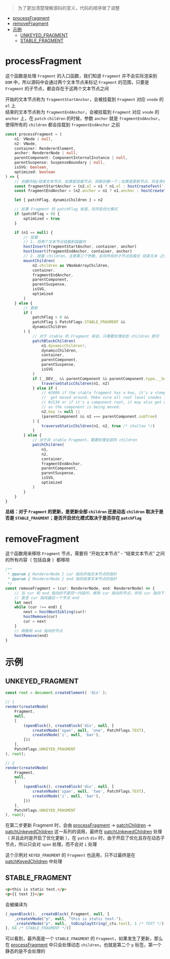 > 为了更加清楚理解源码的意义，代码的顺序做了调整  

<!-- TOC -->

- [processFragment](#processfragment)
- [removeFragment](#removefragment)
- [示例](#示例)
    - [UNKEYED_FRAGMENT](#unkeyed_fragment)
    - [STABLE_FRAGMENT](#stable_fragment)

<!-- /TOC -->

# processFragment  
这个函数是处理 `Fragment` 的入口函数，我们知道 `Fragment` 并不会实际渲染到 `DOM` 中，所以源码中会通过两个文本节点来标记 `Fragment` 的范围，只要是 `Fragment` 的子节点，都会存在于这两个文本节点之间  

开始的文本节点称为 `fragmentStartAnchor`，会被挂载到 `Fragment` 对应 `vnode` 的 `el` 上  
结束的文本节点称为 `fragmentEndAnchor`，会被挂载到 `Fragment` 对应 `vnode` 的 `anchor` 上，在 `patch` `children` 的时候，参数 `anchor` 就是 `fragmentEndAnchor`，使得所有的 `children` 都会挂载到 `fragmentEndAnchor` 之前  

```typescript
const processFragment = (
    n1: VNode | null,
    n2: VNode,
    container: RendererElement,
    anchor: RendererNode | null,
    parentComponent: ComponentInternalInstance | null,
    parentSuspense: SuspenseBoundary | null,
    isSVG: boolean,
    optimized: boolean
) => {
    // 创建开始/结束文本节点，如果是挂载节点，则新创建一个；如果是更新节点，则复用老 vnode 的文本节点
    const fragmentStartAnchor = (n2.el = n1 ? n1.el : hostCreateText(''))!
    const fragmentEndAnchor = (n2.anchor = n1 ? n1.anchor : hostCreateText(''))!

    let { patchFlag, dynamicChildren } = n2

    // 如果 Fragment 的 patchFlag 有值，则开启优化模式
    if (patchFlag > 0) {
        optimized = true
    }

    if (n1 == null) {
        // 挂载
        // 1. 将两个文本节点挂载到容器内
        hostInsert(fragmentStartAnchor, container, anchor)
        hostInsert(fragmentEndAnchor, container, anchor)
        // 2. 挂载 children，注意第三个参数，会将所有的子节点挂载在 结束文本 之前
        mountChildren(
            n2.children as VNodeArrayChildren,
            container,
            fragmentEndAnchor,
            parentComponent,
            parentSuspense,
            isSVG,
            optimized
        )
    } else {
        // 更新
        if (
            patchFlag > 0 &&
            patchFlag & PatchFlags.STABLE_FRAGMENT &&
            dynamicChildren
        ) {
            // 对于 stable 的 Fragment 来说，只需要处理动态 children 即可
            patchBlockChildren(
                n1.dynamicChildren!,
                dynamicChildren,
                container,
                parentComponent,
                parentSuspense,
                isSVG
            )
            if (__DEV__ && parentComponent && parentComponent.type.__hmrId) {
                traverseStaticChildren(n1, n2)
            } else if (
                // #2080 if the stable fragment has a key, it's a <template v-for> that may
                //  get moved around. Make sure all root level vnodes inherit el.
                // #2134 or if it's a component root, it may also get moved around
                // as the component is being moved.
                n2.key != null ||
                (parentComponent && n2 === parentComponent.subTree)
            ) {
                traverseStaticChildren(n1, n2, true /* shallow */)
            }
        } else {
            // 对于非 stable Fragment，需要处理全部的 children
            patchChildren(
                n1,
                n2,
                container,
                fragmentEndAnchor,
                parentComponent,
                parentSuspense,
                isSVG,
                optimized
            )
        }
    }
}
```   

**总结：对于 `Fragment` 的更新，是更新全部 `children` 还是动态 `children` 取决于是否是 `STABLE_FRAGMENT`；是否开启优化模式取决于是否存在 `patchFlag`**  

# removeFragment  
这个函数用来移除 `Fragment` 节点，需要将 “开始文本节点” - “结束文本节点” 之间的所有内容（ 包括自身 ）都移除  

```typescript
/**
 * @param { RendererNode } cur 指向开始文本节点的指针
 * @param { RendererNode } end 指向结束文本节点的指针
 */
const removeFragment = (cur: RendererNode, end: RendererNode) => {
    // 当 cur 和 end 指向的不是同一内容时，移除 cur 指向的节点，并将 cur 指向下一个兄弟节点
    // 直至 cur 指向最后一个节点 end
    let next
    while (cur !== end) {
        next = hostNextSibling(cur)!
        hostRemove(cur)
        cur = next
    }
    // 再删除 end 指向的节点
    hostRemove(end)
}
```  

# 示例  

## UNKEYED_FRAGMENT  

```typescript
const root = document.createElement( 'div' );

// 1
render(createVNode(
    Fragment,
    null,
    [
        (openBlock(), createBlock('div', null, [
            createVNode('span', null, 'one', PatchFlags.TEXT),
            createVNode('i', null, 'bar'),
        ]))
    ],
    PatchFlags.UNKEYED_FRAGMENT
), root);

// 2
render(createVNode(
    Fragment,
    null,
    [
        (openBlock(), createBlock('div', null, [
            createVNode('span', null, 'two', PatchFlags.TEXT),
            createVNode('i', null, 'bar'),
        ]))
    ],
    PatchFlags.UNKEYED_FRAGMENT
), root);
```  

在第二步更新 Fragment 时，会由 [processFragment](#processFragment) -> [patchChildren](https://github.com/linhaotxl/frontend/blob/master/packages/vue/runtime-core/renderer/element/children/README.md#patchChildren) -> [patchUnkeyedChildren](https://github.com/linhaotxl/frontend/blob/master/packages/vue/runtime-core/renderer/element/children/README.md#patchunkeyedchildren) 这一系列的调用，最终在 [patchUnkeyedChildren](https://github.com/linhaotxl/frontend/blob/master/packages/vue/runtime-core/renderer/element/children/README.md#patchunkeyedchildren) 处理（ 并且此时是开启了优化更新 ），在 `patch` `div` 时，由于开启了优化且存在动态子节点，所以只会对 `span` 处理，而不会对 `i` 处理  

这个示例对 `KEYED_FRAGMENT` 的 `Fragment` 也适用，只不过最终是在 [patchKeyedChildren](https://github.com/linhaotxl/frontend/blob/master/packages/vue/runtime-core/renderer/element/children/README.md#patchkeyedchildren) 中处理  

## STABLE_FRAGMENT  

```html
<p>this is static text.</p>
<p>{{ text }}</p>
```  

会被编译为  

```typescript
(_openBlock(), _createBlock(_Fragment, null, [
    _createVNode("p", null, "this is static text."),
    _createVNode("p", null, _toDisplayString(_ctx.text), 1 /* TEXT */)
], 64 /* STABLE_FRAGMENT */))
```  

可以看到，最外面是一个 `STABLE_FRAGMENT` 的 `Fragment`，如果发生了更新，那么在 [processFragment](#processFragment) 中只会处理动态 `children`，也就是第二个 `p` 标签，第一个静态的是不会处理的  
